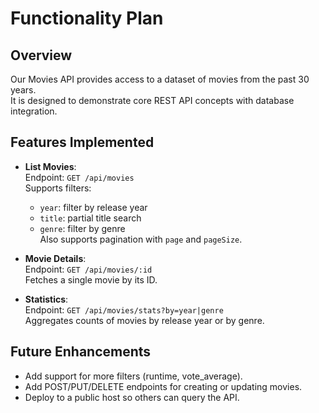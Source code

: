 # Functionality Plan

## Overview
Our Movies API provides access to a dataset of movies from the past 30 years.  
It is designed to demonstrate core REST API concepts with database integration.

## Features Implemented
- **List Movies**:  
  Endpoint: `GET /api/movies`  
  Supports filters:
    - `year`: filter by release year
    - `title`: partial title search
    - `genre`: filter by genre  
      Also supports pagination with `page` and `pageSize`.

- **Movie Details**:  
  Endpoint: `GET /api/movies/:id`  
  Fetches a single movie by its ID.

- **Statistics**:  
  Endpoint: `GET /api/movies/stats?by=year|genre`  
  Aggregates counts of movies by release year or by genre.

## Future Enhancements
- Add support for more filters (runtime, vote_average).
- Add POST/PUT/DELETE endpoints for creating or updating movies.
- Deploy to a public host so others can query the API.
